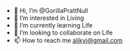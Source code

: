 - 👋 Hi, I’m @GorillaPrattNull
- 👀 I’m interested in Living
- 🌱 I’m currently learning Life
- 💞️ I’m looking to collaborate on Life
- 📫 How to reach me alikyi@gmail.com

<!---
alikyi/alikyi is a ✨ special ✨ repository because its `README.md` (this file) appears on your GitHub profile.
You can click the Preview link to take a look at your changes.
--->
